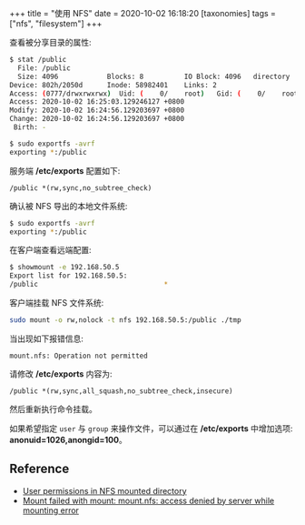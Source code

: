 +++
title = "使用 NFS"
date = 2020-10-02 16:18:20
[taxonomies]
tags = ["nfs", "filesystem"]
+++

查看被分享目录的属性:

``` bash
$ stat /public
  File: /public
  Size: 4096            Blocks: 8          IO Block: 4096   directory
Device: 802h/2050d      Inode: 58982401    Links: 2
Access: (0777/drwxrwxrwx)  Uid: (    0/    root)   Gid: (    0/    root)
Access: 2020-10-02 16:25:03.129246127 +0800
Modify: 2020-10-02 16:24:56.129203697 +0800
Change: 2020-10-02 16:24:56.129203697 +0800
 Birth: -
```

``` bash
$ sudo exportfs -avrf
exporting *:/public
```

服务端 **/etc/exports** 配置如下:

``` text
/public *(rw,sync,no_subtree_check)
```

确认被 NFS 导出的本地文件系统:

``` bash
$ sudo exportfs -avrf
exporting *:/public
```

在客户端查看远端配置:

``` bash
$ showmount -e 192.168.50.5
Export list for 192.168.50.5:
/public                               *
```

客户端挂载 NFS 文件系统:

``` bash
sudo mount -o rw,nolock -t nfs 192.168.50.5:/public ./tmp
```

当出现如下报错信息:

``` text
mount.nfs: Operation not permitted
```

请修改 **/etc/exports** 内容为:

``` text
/public *(rw,sync,all_squash,no_subtree_check,insecure)
```

然后重新执行命令挂载。

如果希望指定 `user` 与 `group` 来操作文件，可以通过在 **/etc/exports** 中增加选项: **anonuid=1026,anongid=100**。

## Reference

* [User permissions in NFS mounted directory](https://unix.stackexchange.com/questions/252812/user-permissions-in-nfs-mounted-directory)
* [Mount failed with mount: mount.nfs: access denied by server while mounting error](https://access.redhat.com/solutions/3773891)
